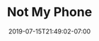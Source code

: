 ---
title: "Not My Phone"
date: 2019-07-15T21:49:02-07:00
description: "I really wanted to stop sleeping next to my phone, so I built a bedside clock that shows critical push notifications."
technologies: ["javascript", "react", "cloudflare workers", "raspberry pi"]
timeline_badge_color: "danger"
fontawesome_icon: "fa-mobile"
resources:
- name: featured
  src: "images/notmyphone.jpg"
project_url: "https://lianza.org/blog/2019/07/19/i-wanted-to-stop-sleeping-next-to-my-phone/"
---